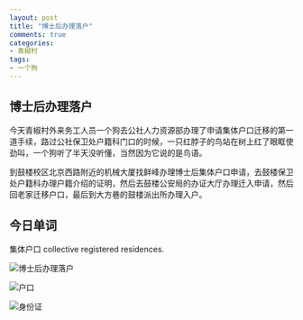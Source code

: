 ```yaml
---
layout: post
title: "博士后办理落户"
comments: true
categories:
- 青椒村
tags:
- 一个狗
---
```





## 博士后办理落户

今天青椒村外来务工人员一个狗去公社人力资源部办理了申请集体户口迁移的第一道手续，路过公社保卫处户籍科门口的时候，一只红脖子的鸟站在树上红了眼眶使劲叫，一个狗听了半天没听懂，当然因为它说的是鸟语。

到鼓楼校区北京西路附近的机械大厦找鲜峰办理博士后集体户口申请，去鼓楼保卫处户籍科办理户籍介绍的证明，然后去鼓楼公安局的办证大厅办理迁入申请，然后回老家迁移户口，最后到大方巷的鼓楼派出所办理入户。


## 今日单词
集体户口 collective registered residences.

![博士后办理落户](http://oaf2qt3yk.bkt.clouddn.com/b999b0e1ab9238e3d85cd69ebf37913a.png)

![户口](http://oaf2qt3yk.bkt.clouddn.com/5e047fc89d894689ebf4f06ad5e9a180.png)

![身份证](http://oaf2qt3yk.bkt.clouddn.com/25fa2aaaf74fa15345273794f8afcd69.png)
